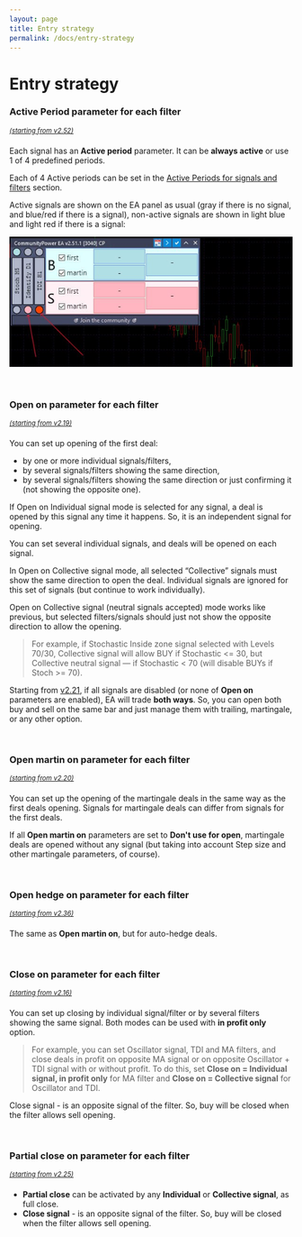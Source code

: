 ```yaml
---
layout: page
title: Entry strategy
permalink: /docs/entry-strategy
---
```


# Entry strategy


### **Active Period** parameter for each filter

<sup>[*(starting from v2.52)*](/docs/versions-history#20230211-0324-252)</sup>

Each signal has an **Active period** parameter. It can be **always active** or use 1 of 4 predefined periods.

Each of 4 Active periods can be set in the [Active Periods for signals and filters](docs/active-periods) section.

Active signals are shown on the EA panel as usual (gray if there is no signal, and blue/red if there is a signal), non-active signals are shown in light blue and light red if there is a signal:

![active_periods.jpg](..%2Fassets%2Fimg%2Fdocs%2Factive_periods.jpg)

<br />

### **Open on** parameter for each filter

<sup>[*(starting from v2.19)*](/docs/versions-history#20201014-219)</sup>

You can set up opening of the first deal:
* by one or more individual signals/filters,
* by several signals/filters showing the same direction,
* by several signals/filters showing the same direction or just confirming it (not showing the opposite one).

If Open on Individual signal mode is selected for any signal, a deal is opened by this signal any time it happens. So, it is an independent signal for opening.

You can set several individual signals, and deals will be opened on each signal.

In Open on Collective signal mode, all selected “Collective” signals must show the same direction to open the deal. Individual signals are ignored for this set of signals (but continue to work individually).

Open on Collective signal (neutral signals accepted) mode works like previous, but selected filters/signals should just not show the opposite direction to allow the opening.

> For example, if Stochastic Inside zone signal selected with Levels 70/30, Collective signal will allow BUY if Stochastic <= 30, but Collective neutral signal — if Stochastic < 70 (will disable BUYs if Stoch >= 70).

Starting from [v2.21](/docs/versions-history#20201130-221), if all signals are disabled (or none of **Open on** parameters are enabled), EA will trade **both ways**. So, you can open both buy and sell on the same bar and just manage them with trailing, martingale, or any other option.

<br />

### **Open martin on** parameter for each filter

<sup>[*(starting from v2.20)*](/docs/versions-history#20201103-220)</sup>

You can set up the opening of the martingale deals in the same way as the first deals opening. Signals for martingale deals can differ from signals for the first deals.

If all **Open martin on** parameters are set to **Don't use for open**, martingale deals are opened without any signal (but taking into account Step size and other martingale parameters, of course).

<br />

### **Open hedge on** parameter for each filter

<sup>[*(starting from v2.36)*](/docs/versions-history#20210804-236)</sup>

The same as **Open martin on**, but for auto-hedge deals.

<br />

### **Close on** parameter for each filter

<sup>[*(starting from v2.16)*](/docs/versions-history#20200819-216)</sup>

You can set up closing by individual signal/filter or by several filters showing the same signal. Both modes can be used with **in profit only** option.

> For example, you can set Oscillator signal, TDI and MA filters, and close deals in profit on opposite MA signal or on opposite Oscillator + TDI signal with or without profit. To do this, set **Close on = Individual signal, in profit only** for MA filter and **Close on = Collective signal** for Oscillator and TDI.

Close signal - is an opposite signal of the filter. So, buy will be closed when the filter allows sell opening.

<br />

### **Partial close on** parameter for each filter

<sup>[*(starting from v2.25)*](/docs/versions-history#20210115-225)</sup>

* **Partial close** can be activated by any **Individual** or **Collective signal**, as full close.
* **Close signal** - is an opposite signal of the filter. So, buy will be closed when the filter allows sell opening.

<br />
